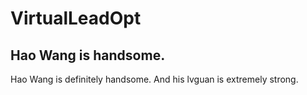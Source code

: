 # VirtualLeadOpt
## Hao Wang is handsome.
Hao Wang is definitely handsome.
And his lvguan is extremely strong.

